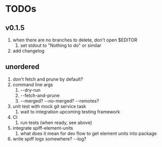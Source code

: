 # TODOs

## v0.1.5

1. when there are no branches to delete, don't open $EDITOR
   1. set stdout to "Nothing to do" or similar
1. add changelog

## unordered

1. don't fetch and prune by default?
1. command line args
   1. --dry-run
   1. --fetch-and-prune
   1. --merged? --no-merged? --remotes?
1. unit test with mock git service task
   1. wait to integration upcoming testing framework
1. CI
   1. run tests (when ready, see above)
1. integrate spiff-element-units
   1. what does it mean for dev flow to get element units into package
1. write spiff logs somewhere? --log?
